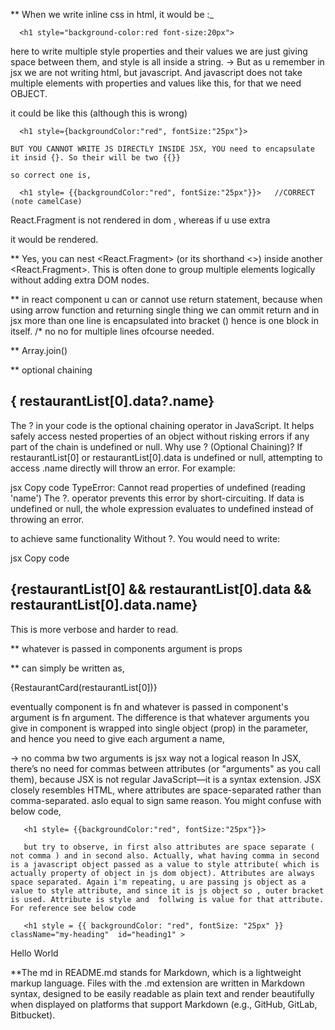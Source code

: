 ** When we write inline css in html, it would be :_

      <h1 style="background-color:red font-size:20px">

 here to write multiple style properties and their values we are just giving space between them, and style is all inside a string.
 -> But as u remember in jsx we are not writing html, but javascript. And  javascript does not take multiple elements with properties and values like this, for that
 we need OBJECT. 

 it could be like this (although this is wrong)

      <h1 style={backgroundColor:"red", fontSize:"25px"}>

    BUT YOU CANNOT WRITE JS DIRECTLY INSIDE JSX, YOU need to encapsulate it insid {}. So their will be two {{}}  

    so correct one is,

      <h1 style= {{backgroundColor:"red", fontSize:"25px"}}>   //CORRECT (note camelCase)


React.Fragment is not rendered in dom , whereas if u use extra <div>   it would be rendered.

** Yes, you can nest <React.Fragment> (or its shorthand <>) inside another <React.Fragment>. This is often done to group multiple elements logically without adding extra DOM nodes.

** in react component u can or cannot use return statement, because when using arrow function and returning single thing we can ommit return and in jsx more than one line is encapsulated
into bracket ()  hence is one block in itself. /* no no for multiple lines ofcourse needed.

** Array.join()

** optional chaining 
   <h2>{ restaurantList[0].data?.name}</h2>

   The ? in your code is the optional chaining operator in JavaScript. It helps safely access nested properties of an object without risking errors if any part of the chain is undefined or null.
   Why use ? (Optional Chaining)?
If restaurantList[0] or restaurantList[0].data is undefined or null, attempting to access .name directly will throw an error. For example:

jsx
Copy code
TypeError: Cannot read properties of undefined (reading 'name')
The ?. operator prevents this error by short-circuiting. If data is undefined or null, the whole expression evaluates to undefined instead of throwing an error.

to achieve same functionality
Without ?.
You would need to write:

jsx
Copy code
<h2>{restaurantList[0] && restaurantList[0].data && restaurantList[0].data.name}</h2>
This is more verbose and harder to read.


** whatever is passed in components argument is props


** <RestaurantCard restaurant={restaurantList[0]} />  can simply be written as,

   {RestaurantCard(restaurantList[0])}

   eventually component is fn and whatever is passed in component's argument is fn argument. The difference is that whatever arguments you give in component is wrapped into single object (prop) in the parameter, and hence you need to give each argument a name, 

   <RestaurantCard restaurant={restaurantList[0]} sec="any random" />

   -> no comma bw two arguments is jsx way not a logical reason
      In JSX, there’s no need for commas between attributes (or "arguments" as you call them), because JSX is not regular JavaScript—it is a syntax extension. JSX closely resembles HTML, where attributes are space-separated rather than comma-separated. aslo equal to sign same reason. You might
      confuse with below code,

       <h1 style= {{backgroundColor:"red", fontSize:"25px"}}>  

       but try to observe, in first also attributes are space separate ( not comma ) and in second also. Actually, what having comma in second is a javascript object passed as a value to style attribute( which is actually property of object in js dom object). Attributes are always space separated. Again i'm repeating, u are passing js object as a value to style attribute, and since it is js object so , outer bracket is used. Attribute is style and  follwing is value for that attribute. For reference see below code

       <h1 style = {{ backgroundColor: "red", fontSize: "25px" }}  className="my-heading"  id="heading1" >
  Hello World
</h1>





**The md in README.md stands for Markdown, which is a lightweight markup language. Files with the .md extension are written in Markdown syntax, designed to be easily readable as plain text and render beautifully when displayed on platforms that support Markdown (e.g., GitHub, GitLab, Bitbucket).








